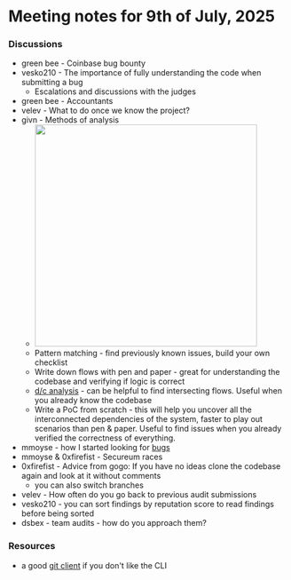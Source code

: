 # Meeting notes for 9th of July, 2025

### Discussions
- green bee - Coinbase bug bounty
- vesko210 - The importance of fully understanding the code when submitting a bug
	- Escalations and discussions with the judges
- green bee - Accountants
- velev - What to do once we know the project?
- givn - Methods of analysis
	- <img src="../../images/2025/images/methods_of_analysis.png" width=400>
	- Pattern matching - find previously known issues, build your own checklist
	- Write down flows with pen and paper - great for understanding the codebase and verifying if logic is correct
	- [d/c analysis](https://x.com/0xGivn/status/1915773413928435794) - can be helpful to find intersecting flows. Useful when you already know the codebase
	- Write a PoC from scratch - this will help you uncover all the interconnected dependencies of the system, faster to play out scenarios than pen & paper. Useful to find issues when you already verified the correctness of everything.
- mmoyse - how I started looking for [bugs](https://github.com/x676f64/secureum-mind_map?tab=readme-ov-file)
- mmoyse & 0xfirefist - Secureum races
- 0xfirefist - Advice from gogo: If you have no ideas clone the codebase again and look at it without comments
	- you can also switch branches
- velev - How often do you go back to previous audit submissions
- vesko210 - you can sort findings by reputation score to read findings before being sorted
- dsbex - team audits - how do you approach them?

### Resources
- a good [git client](https://git-fork.com/) if you don't like the CLI

